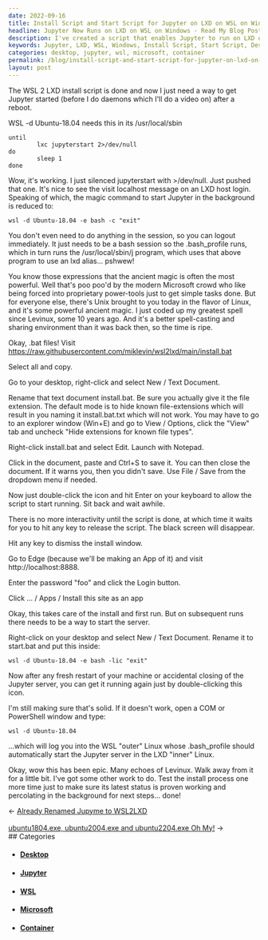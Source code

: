 ```yaml
---
date: 2022-09-16
title: Install Script and Start Script for Jupyter on LXD on WSL on Windows
headline: Jupyter Now Runs on LXD on WSL on Windows - Read My Blog Post to Learn More!
description: I've created a script that enables Jupyter to run on LXD on WSL on Windows. I've included an install script for the desktop, a start script for when the system reboots, and some other commands to start Jupyter in the background. I'm currently testing the installation process to make sure everything works properly. Come read my blog post to learn more about this exciting development!
keywords: Jupyter, LXD, WSL, Windows, Install Script, Start Script, Desktop, Reboot, Background, Testing, Installation Process
categories: desktop, jupyter, wsl, microsoft, container
permalink: /blog/install-script-and-start-script-for-jupyter-on-lxd-on-wsl-on-windows/
layout: post
---
```



The WSL 2 LXD install script is done and now I just need a way to get Jupyter
started (before I do daemons which I'll do a video on) after a reboot.

WSL -d Ubuntu-18.04 needs this in its /usr/local/sbin

    until
            lxc jupyterstart 2>/dev/null
    do
            sleep 1
    done

Wow, it's working. I just silenced jupyterstart with >/dev/null. Just pushed
that one. It's nice to see the visit localhost message on an LXD host login.
Speaking of which, the magic command to start Jupyter in the background is
reduced to:

    wsl -d Ubuntu-18.04 -e bash -c "exit"

You don't even need to do anything in the session, so you can logout
immediately. It just needs to be a bash session so the .bash_profile runs,
which in turn runs the /usr/local/sbin/j program, which uses that above
program to use an lxd alias... pshwew!

You know those expressions that the ancient magic is often the most powerful.
Well that's poo poo'd by the modern Microsoft crowd who like being forced into
proprietary power-tools just to get simple tasks done. But for everyone else,
there's Unix brought to you today in the flavor of Linux, and it's some
powerful ancient magic. I just coded up my greatest spell since Levinux, some
10 years ago. And it's a better spell-casting and sharing environment than it
was back then, so the time is ripe.

Okay, .bat files! Visit https://raw.githubusercontent.com/miklevin/wsl2lxd/main/install.bat

Select all and copy.

Go to your desktop, right-click and select New / Text Document.

Rename that text document install.bat. Be sure you actually give it the file
extension. The default mode is to hide known file-extensions which will result
in you naming it install.bat.txt which will not work. You may have to go to an
explorer window (Win+E) and go to View / Options, click the "View" tab and
uncheck "Hide extensions for known file types".

Right-click install.bat and select Edit. Launch with Notepad.

Click in the document, paste and Ctrl+S to save it. You can then close the
document. If it warns you, then you didn't save. Use File / Save from the
dropdown menu if needed.

Now just double-click the icon and hit Enter on your keyboard to allow the
script to start running. Sit back and wait awhile.

There is no more interactivity until the script is done, at which time it waits
for you to hit any key to release the script. The black screen will disappear.

Hit any key to dismiss the install window.

Go to Edge (because we'll be making an App of it) and visit
http://localhost:8888.

Enter the password "foo" and click the Login button.

Click ... / Apps / Install this site as an app

Okay, this takes care of the install and first run. But on subsequent runs
there needs to be a way to start the server.

Right-click on your desktop and select New / Text Document. Rename it to
start.bat and put this inside:

    wsl -d Ubuntu-18.04 -e bash -lic "exit"

Now after any fresh restart of your machine or accidental closing of the
Jupyter server, you can get it running again just by double-clicking this icon.

I'm still making sure that's solid. If it doesn't work, open a COM or
PowerShell window and type:

    wsl -d Ubuntu-18.04

...which will log you into the WSL "outer" Linux whose .bash_profile should
automatically start the Jupyter server in the LXD "inner" Linux.

Okay, wow this has been epic. Many echoes of Levinux. Walk away from it for a
little bit. I've got some other work to do. Test the install process one more
time just to make sure its latest status is proven working and percolating in
the background for next steps... done!


<div class="arrow-links"><div class="post-nav-prev"><span class="arrow">&larr;&nbsp;</span><a href="/blog/already-renamed-jupyme-to-wsl2lxd/">Already Renamed Jupyme to WSL2LXD</a></div> &nbsp; <div class="post-nav-next"><a href="/blog/ubuntu1804-exe-ubuntu2004-exe-and-ubuntu2204-exe-oh-my/">ubuntu1804.exe, ubuntu2004.exe and ubuntu2204.exe Oh My!</a><span class="arrow">&nbsp;&rarr;</span></div></div>
## Categories

<ul>
<li><h4><a href='/desktop/'>Desktop</a></h4></li>
<li><h4><a href='/jupyter/'>Jupyter</a></h4></li>
<li><h4><a href='/wsl/'>WSL</a></h4></li>
<li><h4><a href='/microsoft/'>Microsoft</a></h4></li>
<li><h4><a href='/container/'>Container</a></h4></li></ul>